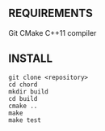 ## REQUIREMENTS

Git
CMake
C++11 compiler

## INSTALL
```
git clone <repository>
cd chord
mkdir build
cd build
cmake ..
make
make test
```
